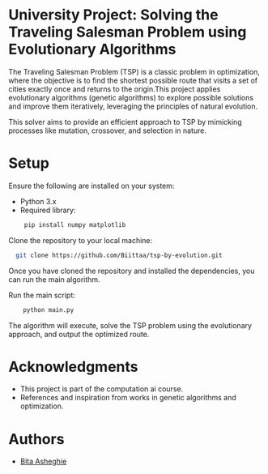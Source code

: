 # University Project: Solving the Traveling Salesman Problem using Evolutionary Algorithms
The Traveling Salesman Problem (TSP) is a classic problem in optimization, where the objective is to find the shortest possible route that visits a set of cities exactly once and returns to the origin.This project applies evolutionary algorithms (genetic algorithms) to explore possible solutions and improve them iteratively, leveraging the principles of natural evolution.

This solver aims to provide an efficient approach to TSP by mimicking processes like mutation, crossover, and selection in nature.

# Setup
Ensure the following are installed on your system:
- Python 3.x
- Required library:
  ```bash
   pip install numpy matplotlib 
Clone the repository to your local machine:
  ```bash
    git clone https://github.com/Biittaa/tsp-by-evolution.git
  ```
Once you have cloned the repository and installed the dependencies, you can run the main algorithm.

Run the main script:
```bash
    python main.py
```
The algorithm will execute, solve the TSP problem using the evolutionary approach, and output the optimized route.

# Acknowledgments
- This project is part of the computation ai course.
- References and inspiration from works in genetic algorithms and optimization.

# Authors
- [Bita Asheghie](https://github.com/Biittaa)
